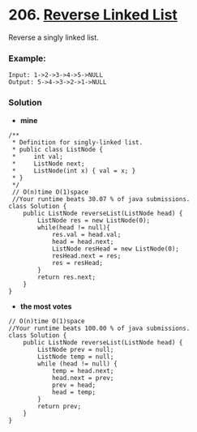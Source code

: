 # 206. [Reverse Linked List](https://leetcode.com/problems/reverse-linked-list/description/)

Reverse a singly linked list.

### Example:
    Input: 1->2->3->4->5->NULL
    Output: 5->4->3->2->1->NULL
    
### Solution
* **mine**
```
/**
 * Definition for singly-linked list.
 * public class ListNode {
 *     int val;
 *     ListNode next;
 *     ListNode(int x) { val = x; }
 * }
 */
 // O(n)time O(1)space
 //Your runtime beats 30.07 % of java submissions.
class Solution {
    public ListNode reverseList(ListNode head) {
        ListNode res = new ListNode(0);
        while(head != null){
            res.val = head.val;
            head = head.next;
            ListNode resHead = new ListNode(0);
            resHead.next = res;
            res = resHead;
        }
        return res.next;
    }
}
```
* **the most votes**
```
// O(n)time O(1)space
//Your runtime beats 100.00 % of java submissions.
class Solution {
    public ListNode reverseList(ListNode head) {
        ListNode prev = null;
        ListNode temp = null;
        while (head != null) {
            temp = head.next;
            head.next = prev;
            prev = head;
            head = temp;
        }
        return prev;
    }
}
```
